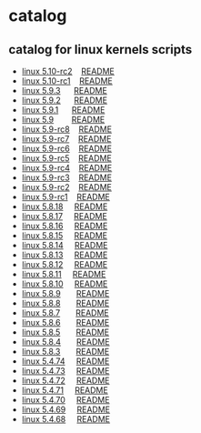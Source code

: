 # catalog
 
## catalog for linux kernels scripts

- [linux 5.10-rc2](5.10-rc2)&nbsp;&nbsp;&nbsp;&nbsp;[README](5.10-rc2/README.md)
- [linux 5.10-rc1](5.10-rc1)&nbsp;&nbsp;&nbsp;&nbsp;[README](5.10-rc1/README.md)
- [linux 5.9.3](5.9.3)&nbsp;&nbsp;&nbsp;&nbsp;&nbsp;&nbsp;[README](5.9.3/README.md)
- [linux 5.9.2](5.9.2)&nbsp;&nbsp;&nbsp;&nbsp;&nbsp;&nbsp;[README](5.9.2/README.md)
- [linux 5.9.1](5.9.1)&nbsp;&nbsp;&nbsp;&nbsp;&nbsp;&nbsp;[README](5.9.1/README.md)
- [linux 5.9](5.9)&nbsp;&nbsp;&nbsp;&nbsp;&nbsp;&nbsp;&nbsp;&nbsp;[README](5.9/README.md)
- [linux 5.9-rc8](5.9-rc8)&nbsp;&nbsp;&nbsp;&nbsp;[README](5.9-rc8/README.md)
- [linux 5.9-rc7](5.9-rc7)&nbsp;&nbsp;&nbsp;&nbsp;[README](5.9-rc7/README.md)
- [linux 5.9-rc6](5.9-rc6)&nbsp;&nbsp;&nbsp;&nbsp;[README](5.9-rc6/README.md)
- [linux 5.9-rc5](5.9-rc5)&nbsp;&nbsp;&nbsp;&nbsp;[README](5.9-rc5/README.md)
- [linux 5.9-rc4](5.9-rc4)&nbsp;&nbsp;&nbsp;&nbsp;[README](5.9-rc4/README.md)
- [linux 5.9-rc3](5.9-rc3)&nbsp;&nbsp;&nbsp;&nbsp;[README](5.9-rc3/README.md)
- [linux 5.9-rc2](5.9-rc2)&nbsp;&nbsp;&nbsp;&nbsp;[README](5.9-rc2/README.md)
- [linux 5.9-rc1](5.9-rc1)&nbsp;&nbsp;&nbsp;&nbsp;[README](5.9-rc1/README.md)
- [linux 5.8.18](5.8.18)&nbsp;&nbsp;&nbsp;&nbsp;&nbsp;[README](5.8.18/README.md)
- [linux 5.8.17](5.8.17)&nbsp;&nbsp;&nbsp;&nbsp;&nbsp;[README](5.8.17/README.md)
- [linux 5.8.16](5.8.16)&nbsp;&nbsp;&nbsp;&nbsp;&nbsp;[README](5.8.16/README.md)
- [linux 5.8.15](5.8.15)&nbsp;&nbsp;&nbsp;&nbsp;&nbsp;[README](5.8.15/README.md)
- [linux 5.8.14](5.8.14)&nbsp;&nbsp;&nbsp;&nbsp;&nbsp;[README](5.8.14/README.md)
- [linux 5.8.13](5.8.13)&nbsp;&nbsp;&nbsp;&nbsp;&nbsp;[README](5.8.13/README.md)
- [linux 5.8.12](5.8.12)&nbsp;&nbsp;&nbsp;&nbsp;&nbsp;[README](5.8.12/README.md)
- [linux 5.8.11](5.8.11)&nbsp;&nbsp;&nbsp;&nbsp;&nbsp;[README](5.8.11/README.md)
- [linux 5.8.10](5.8.10)&nbsp;&nbsp;&nbsp;&nbsp;&nbsp;[README](5.8.10/README.md)
- [linux 5.8.9](5.8.9)&nbsp;&nbsp;&nbsp;&nbsp;&nbsp;&nbsp;&nbsp;[README](5.8.9/README.md)
- [linux 5.8.8](5.8.8)&nbsp;&nbsp;&nbsp;&nbsp;&nbsp;&nbsp;&nbsp;[README](5.8.8/README.md)
- [linux 5.8.7](5.8.7)&nbsp;&nbsp;&nbsp;&nbsp;&nbsp;&nbsp;&nbsp;[README](5.8.7/README.md)
- [linux 5.8.6](5.8.6)&nbsp;&nbsp;&nbsp;&nbsp;&nbsp;&nbsp;&nbsp;[README](5.8.6/README.md)
- [linux 5.8.5](5.8.5)&nbsp;&nbsp;&nbsp;&nbsp;&nbsp;&nbsp;&nbsp;[README](5.8.5/README.md)
- [linux 5.8.4](5.8.4)&nbsp;&nbsp;&nbsp;&nbsp;&nbsp;&nbsp;&nbsp;[README](5.8.4/README.md)
- [linux 5.8.3](5.8.3)&nbsp;&nbsp;&nbsp;&nbsp;&nbsp;&nbsp;&nbsp;[README](5.8.3/README.md)
- [linux 5.4.74](5.4.74)&nbsp;&nbsp;&nbsp;&nbsp;&nbsp;[README](5.4.74/README.md)
- [linux 5.4.73](5.4.73)&nbsp;&nbsp;&nbsp;&nbsp;&nbsp;[README](5.4.73/README.md)
- [linux 5.4.72](5.4.72)&nbsp;&nbsp;&nbsp;&nbsp;&nbsp;[README](5.4.72/README.md)
- [linux 5.4.71](5.4.71)&nbsp;&nbsp;&nbsp;&nbsp;&nbsp;[README](5.4.71/README.md)
- [linux 5.4.70](5.4.70)&nbsp;&nbsp;&nbsp;&nbsp;&nbsp;[README](5.4.70/README.md)
- [linux 5.4.69](5.4.69)&nbsp;&nbsp;&nbsp;&nbsp;&nbsp;[README](5.4.69/README.md)
- [linux 5.4.68](5.4.68)&nbsp;&nbsp;&nbsp;&nbsp;&nbsp;[README](5.4.68/README.md)
